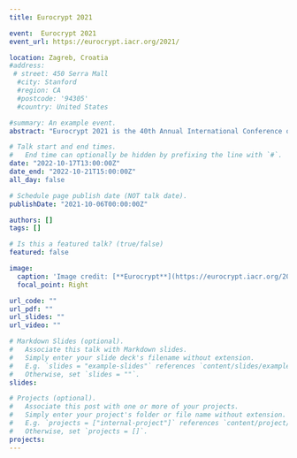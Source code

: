 ```yaml
---
title: Eurocrypt 2021

event:  Eurocrypt 2021
event_url: https://eurocrypt.iacr.org/2021/

location: Zagreb, Croatia
#address:
 # street: 450 Serra Mall
  #city: Stanford
  #region: CA
  #postcode: '94305'
  #country: United States

#summary: An example event.
abstract: "Eurocrypt 2021 is the 40th Annual International Conference on the Theory and Applications of Cryptographic Techniques and will take place in Zagreb, Croatia on October 17-21 2021. "

# Talk start and end times.
#   End time can optionally be hidden by prefixing the line with `#`.
date: "2022-10-17T13:00:00Z"
date_end: "2022-10-21T15:00:00Z"
all_day: false

# Schedule page publish date (NOT talk date).
publishDate: "2021-10-06T00:00:00Z"

authors: []
tags: []

# Is this a featured talk? (true/false)
featured: false

image:
  caption: 'Image credit: [**Eurocrypt**](https://eurocrypt.iacr.org/2021/)'
  focal_point: Right

url_code: ""
url_pdf: ""
url_slides: ""
url_video: ""

# Markdown Slides (optional).
#   Associate this talk with Markdown slides.
#   Simply enter your slide deck's filename without extension.
#   E.g. `slides = "example-slides"` references `content/slides/example-slides.md`.
#   Otherwise, set `slides = ""`.
slides:

# Projects (optional).
#   Associate this post with one or more of your projects.
#   Simply enter your project's folder or file name without extension.
#   E.g. `projects = ["internal-project"]` references `content/project/deep-learning/index.md`.
#   Otherwise, set `projects = []`.
projects:
---
```

